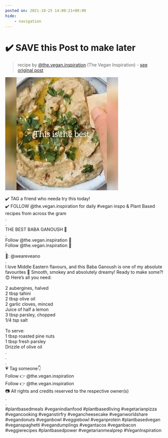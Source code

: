 ```yaml
---
posted on: 2021-10-25 14:00:21+00:00
hide:
    - navigation
---
```


# ✔️ SAVE this Post to make later 

> recipe by [@the.vegan.inspiration](https://www.instagram.com/the.vegan.inspiration/) 
(The Vegan Inspiration) - [see original post](https://instagram.com/p/CVdESB_BkD2)

![](../img/the.vegan.inspiration_25-10-2021_1410.png)

✔️ TAG a friend who needa try this today!\
✔️ FOLLOW @the.vegan.inspiration for daily \#vegan inspo & Plant Based recipes from across the gram\
.\
.\
THE BEST BABA GANOUSH 🍆\
.\
Follow @the.vegan.inspiration 🙌\
Follow @the.vegan.inspiration 🙌\
.\
📸: @weareveano\
.\
I love Middle Eastern flavours, and this Baba Ganoush is one of my absolute favourites 🤤 Smooth, smokey and absolutely dreamy! Ready to make some?! 😍 Here’s all you need:\
\
2 aubergines, halved\
2 tbsp tahini\
2 tbsp olive oil\
2 garlic cloves, minced\
Juice of half a lemon\
3 tbsp parsley, chopped\
1/4 tsp salt\
\
To serve:\
1 tbsp roasted pine nuts\
1 tbsp fresh parsley\
Drizzle of olive oil\
.\
.\
.\
💗 Tag someone👇 ⁣\
Follow 👉 @the.vegan.inspiration\
Follow 👉 @the.vegan.inspiration\
📷 All rights and credits reserved to the respective owner(s)\
.\
.\
\#plantbasedmeals \#veganindianfood \#plantbasedliving \#vegetarianpizza \#vegancooking \#veganstirfry  \#vegancheesecake \#veganworldshare \#vegandonuts \#veganbowl \#veggiebowl \#veganprotein \#plantbasedvegan \#veganspaghetti \#vegandumplings \#vegantacos  \#veganbacon \#veggierecipes \#plantbasedpower  \#vegetarianmealprep \#VeganInspiration 